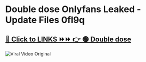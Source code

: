 
 # Double dose Onlyfans Leaked - Update Files 0fl9q

## <h2><a href="https://clipsfans.com/Double_dose&ref=git">🔗 Click to LINKS ⏩⏩ 👉 🟢 Double dose </a></h2>

<a href="https://clipsfans.com/Double_dose&ref=git" rel="nofollow" data-target="animated-image.originalLink"><img src="https://i.ibb.co.com/xMMVF88/686577567.gif" alt="Viral Video Original" style="max-width: 100%; display: inline-block;" data-target="animated-image.originalImage"></a>

